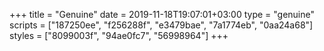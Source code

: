 +++
title = "Genuine"
date = 2019-11-18T19:07:01+03:00
type = "genuine"
scripts = ["187250ee", "f256288f", "e3479bae", "7a1774eb", "0aa24a68"]
styles = ["8099003f", "94ae0fc7", "56998964"]
+++

